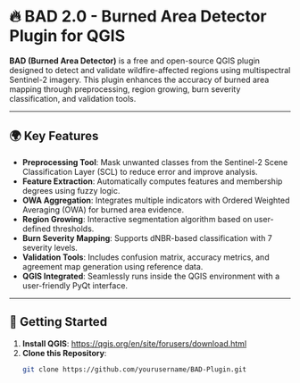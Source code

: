 # 🔥 BAD 2.0 - Burned Area Detector Plugin for QGIS

**BAD (Burned Area Detector)** is a free and open-source QGIS plugin designed to detect and validate wildfire-affected regions using multispectral Sentinel-2 imagery. This plugin enhances the accuracy of burned area mapping through preprocessing, region growing, burn severity classification, and validation tools.

---

## 🌍 Key Features

- **Preprocessing Tool**: Mask unwanted classes from the Sentinel-2 Scene Classification Layer (SCL) to reduce error and improve analysis.
- **Feature Extraction**: Automatically computes features and membership degrees using fuzzy logic.
- **OWA Aggregation**: Integrates multiple indicators with Ordered Weighted Averaging (OWA) for burned area evidence.
- **Region Growing**: Interactive segmentation algorithm based on user-defined thresholds.
- **Burn Severity Mapping**: Supports dNBR-based classification with 7 severity levels.
- **Validation Tools**: Includes confusion matrix, accuracy metrics, and agreement map generation using reference data.
- **QGIS Integrated**: Seamlessly runs inside the QGIS environment with a user-friendly PyQt interface.

---

## 🚀 Getting Started

1. **Install QGIS**: https://qgis.org/en/site/forusers/download.html
2. **Clone this Repository**:
   ```bash
   git clone https://github.com/yourusername/BAD-Plugin.git
